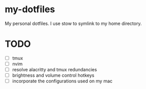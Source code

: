 # my-dotfiles

My personal dotfiles. I use stow to symlink to my home directory.

# TODO

- [ ] tmux
- [ ] nvim
- [ ] resolve alacritty and tmux redundancies
- [ ] brightness and volume control hotkeys
- [ ] incorporate the configurations used on my mac
